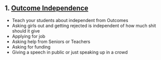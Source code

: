 
## 1. [Outcome Independence](https://youtu.be/jFY0r8uf1NU?si=fj750AIA8g4vWYyI)
- Teach your students about independent from Outcomes
- Asking girls out and getting rejected is independent of how much shit should it give
- Applying for job
- Asking help from Seniors or Teachers
- Asking for funding
- Giving a speech in public or just speaking up in a crowd 